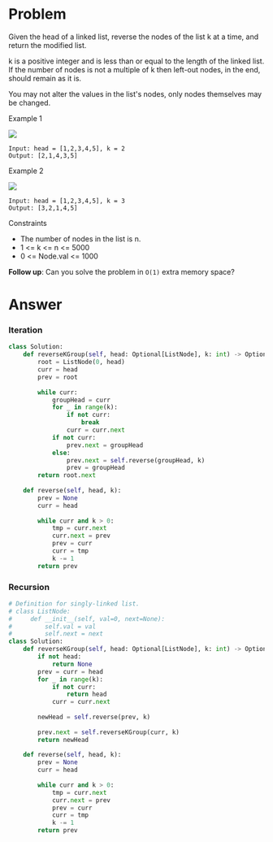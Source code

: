 # Problem
Given the head of a linked list, reverse the nodes of the list k at a time, and return the modified list.

k is a positive integer and is less than or equal to the length of the linked list. If the number of nodes is not a multiple of k then left-out nodes, in the end, should remain as it is.

You may not alter the values in the list's nodes, only nodes themselves may be changed.

Example 1

![](https://assets.leetcode.com/uploads/2020/10/03/reverse_ex1.jpg)
```
Input: head = [1,2,3,4,5], k = 2
Output: [2,1,4,3,5]
```

Example 2

![](https://assets.leetcode.com/uploads/2020/10/03/reverse_ex2.jpg)
```
Input: head = [1,2,3,4,5], k = 3
Output: [3,2,1,4,5]
```

Constraints
- The number of nodes in the list is n.
- 1 <= k <= n <= 5000
- 0 <= Node.val <= 1000

**Follow up**: Can you solve the problem in `O(1)` extra memory space?

# Answer
### Iteration
```python
class Solution:
    def reverseKGroup(self, head: Optional[ListNode], k: int) -> Optional[ListNode]:
        root = ListNode(0, head)
        curr = head
        prev = root
        
        while curr:
            groupHead = curr
            for _ in range(k):
                if not curr:
                    break
                curr = curr.next
            if not curr:
                prev.next = groupHead
            else:
                prev.next = self.reverse(groupHead, k)
                prev = groupHead
        return root.next
    
    def reverse(self, head, k):
        prev = None
        curr = head
        
        while curr and k > 0:
            tmp = curr.next
            curr.next = prev
            prev = curr
            curr = tmp
            k -= 1
        return prev

```

### Recursion
```python
# Definition for singly-linked list.
# class ListNode:
#     def __init__(self, val=0, next=None):
#         self.val = val
#         self.next = next
class Solution:
    def reverseKGroup(self, head: Optional[ListNode], k: int) -> Optional[ListNode]:
        if not head:
            return None
        prev = curr = head
        for _ in range(k):
            if not curr:
                return head
            curr = curr.next
        
        newHead = self.reverse(prev, k)
        
        prev.next = self.reverseKGroup(curr, k)
        return newHead
        
    def reverse(self, head, k):
        prev = None
        curr = head
        
        while curr and k > 0:
            tmp = curr.next
            curr.next = prev
            prev = curr
            curr = tmp
            k -= 1
        return prev
```